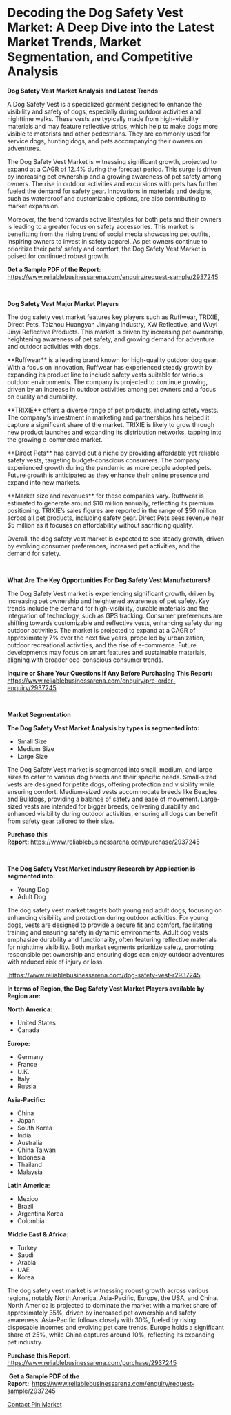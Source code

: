 <p><h1>Decoding the Dog Safety Vest Market: A Deep Dive into the Latest Market Trends, Market Segmentation, and Competitive Analysis</h1></p><p><strong>Dog Safety Vest Market Analysis and Latest Trends</strong></p>
<p><p>A Dog Safety Vest is a specialized garment designed to enhance the visibility and safety of dogs, especially during outdoor activities and nighttime walks. These vests are typically made from high-visibility materials and may feature reflective strips, which help to make dogs more visible to motorists and other pedestrians. They are commonly used for service dogs, hunting dogs, and pets accompanying their owners on adventures.</p><p>The Dog Safety Vest Market is witnessing significant growth, projected to expand at a CAGR of 12.4% during the forecast period. This surge is driven by increasing pet ownership and a growing awareness of pet safety among owners. The rise in outdoor activities and excursions with pets has further fueled the demand for safety gear. Innovations in materials and designs, such as waterproof and customizable options, are also contributing to market expansion.</p><p>Moreover, the trend towards active lifestyles for both pets and their owners is leading to a greater focus on safety accessories. This market is benefitting from the rising trend of social media showcasing pet outfits, inspiring owners to invest in safety apparel. As pet owners continue to prioritize their pets' safety and comfort, the Dog Safety Vest Market is poised for continued robust growth.</p></p>
<p><strong>Get a Sample PDF of the Report:&nbsp;</strong> <a href="https://www.reliablebusinessarena.com/enquiry/request-sample/2937245?utm_campaign=2647&utm_medium=2&utm_source=Github&utm_content=ia&utm_term=14032025&utm_id=dog-safety-vest">https://www.reliablebusinessarena.com/enquiry/request-sample/2937245</a></p>
<p>&nbsp;</p>
<p><strong>Dog Safety Vest Major Market Players</strong></p>
<p><p>The dog safety vest market features key players such as Ruffwear, TRIXIE, Direct Pets, Taizhou Huangyan Jinyang Industry, XW Reflective, and Wuyi Jinyi Reflective Products. This market is driven by increasing pet ownership, heightening awareness of pet safety, and growing demand for adventure and outdoor activities with dogs.</p><p>**Ruffwear** is a leading brand known for high-quality outdoor dog gear. With a focus on innovation, Ruffwear has experienced steady growth by expanding its product line to include safety vests suitable for various outdoor environments. The company is projected to continue growing, driven by an increase in outdoor activities among pet owners and a focus on quality and durability.</p><p>**TRIXIE** offers a diverse range of pet products, including safety vests. The company's investment in marketing and partnerships has helped it capture a significant share of the market. TRIXIE is likely to grow through new product launches and expanding its distribution networks, tapping into the growing e-commerce market.</p><p>**Direct Pets** has carved out a niche by providing affordable yet reliable safety vests, targeting budget-conscious consumers. The company experienced growth during the pandemic as more people adopted pets. Future growth is anticipated as they enhance their online presence and expand into new markets.</p><p>**Market size and revenues** for these companies vary. Ruffwear is estimated to generate around $10 million annually, reflecting its premium positioning. TRIXIE’s sales figures are reported in the range of $50 million across all pet products, including safety gear. Direct Pets sees revenue near $5 million as it focuses on affordability without sacrificing quality.</p><p>Overall, the dog safety vest market is expected to see steady growth, driven by evolving consumer preferences, increased pet activities, and the demand for safety.</p></p>
<p>&nbsp;</p>
<p><strong>What Are The Key Opportunities For Dog Safety Vest Manufacturers?</strong></p>
<p><p>The Dog Safety Vest market is experiencing significant growth, driven by increasing pet ownership and heightened awareness of pet safety. Key trends include the demand for high-visibility, durable materials and the integration of technology, such as GPS tracking. Consumer preferences are shifting towards customizable and reflective vests, enhancing safety during outdoor activities. The market is projected to expand at a CAGR of approximately 7% over the next five years, propelled by urbanization, outdoor recreational activities, and the rise of e-commerce. Future developments may focus on smart features and sustainable materials, aligning with broader eco-conscious consumer trends.</p></p>
<p><strong>Inquire or Share Your Questions If Any Before Purchasing This Report:</strong> <a href="https://www.reliablebusinessarena.com/enquiry/pre-order-enquiry/2937245?utm_campaign=2647&utm_medium=2&utm_source=Github&utm_content=ia&utm_term=14032025&utm_id=dog-safety-vest">https://www.reliablebusinessarena.com/enquiry/pre-order-enquiry/2937245</a></p>
<p>&nbsp;</p>
<p><strong>Market Segmentation</strong></p>
<p><strong>The Dog Safety Vest Market Analysis by types is segmented into:</strong></p>
<p><ul><li>Small Size</li><li>Medium Size</li><li>Large Size</li></ul></p>
<p><p>The Dog Safety Vest market is segmented into small, medium, and large sizes to cater to various dog breeds and their specific needs. Small-sized vests are designed for petite dogs, offering protection and visibility while ensuring comfort. Medium-sized vests accommodate breeds like Beagles and Bulldogs, providing a balance of safety and ease of movement. Large-sized vests are intended for bigger breeds, delivering durability and enhanced visibility during outdoor activities, ensuring all dogs can benefit from safety gear tailored to their size.</p></p>
<p><strong>Purchase this Report:&nbsp;</strong><a href="https://www.reliablebusinessarena.com/purchase/2937245?utm_campaign=2647&utm_medium=2&utm_source=Github&utm_content=ia&utm_term=14032025&utm_id=dog-safety-vest">https://www.reliablebusinessarena.com/purchase/2937245</a></p>
<p>&nbsp;</p>
<p><strong>The Dog Safety Vest Market Industry Research by Application is segmented into:</strong></p>
<p><ul><li>Young Dog</li><li>Adult Dog</li></ul></p>
<p><p>The dog safety vest market targets both young and adult dogs, focusing on enhancing visibility and protection during outdoor activities. For young dogs, vests are designed to provide a secure fit and comfort, facilitating training and ensuring safety in dynamic environments. Adult dog vests emphasize durability and functionality, often featuring reflective materials for nighttime visibility. Both market segments prioritize safety, promoting responsible pet ownership and ensuring dogs can enjoy outdoor adventures with reduced risk of injury or loss.</p></p>
<p><a href="https://www.reliablebusinessarena.com/dog-safety-vest-r2937245?utm_campaign=2647&utm_medium=2&utm_source=Github&utm_content=ia&utm_term=14032025&utm_id=dog-safety-vest">&nbsp;https://www.reliablebusinessarena.com/dog-safety-vest-r2937245</a></p>
<p><strong>In terms of Region, the Dog Safety Vest Market Players available by Region are:</strong></p>
<p>
    <p> <strong> North America: </strong>
        <ul>
            <li>United States</li>
            <li>Canada</li>
        </ul>
        </p> 
    <p> <strong> Europe: </strong>
        <ul>
            <li>Germany</li>
            <li>France</li>
            <li>U.K.</li>
            <li>Italy</li>
            <li>Russia</li>
        </ul>
        </p> 
    <p> <strong> Asia-Pacific: </strong>
        <ul>
            <li>China</li>
            <li>Japan</li>
            <li>South Korea</li>
            <li>India</li>
            <li>Australia</li>
            <li>China Taiwan</li>
            <li>Indonesia</li>
            <li>Thailand</li>
            <li>Malaysia</li>
        </ul>
        </p> 
    <p> <strong> Latin America: </strong>
        <ul>
            <li>Mexico</li>
            <li>Brazil</li>
            <li>Argentina Korea</li>
            <li>Colombia</li>
        </ul>
        </p> 
    <p> <strong> Middle East & Africa: </strong>
        <ul>
            <li>Turkey</li>
            <li>Saudi</li>
            <li>Arabia</li>
            <li>UAE</li>
            <li>Korea</li>
        </ul>
    </p>
    </p>
<p><p>The dog safety vest market is witnessing robust growth across various regions, notably North America, Asia-Pacific, Europe, the USA, and China. North America is projected to dominate the market with a market share of approximately 35%, driven by increased pet ownership and safety awareness. Asia-Pacific follows closely with 30%, fueled by rising disposable incomes and evolving pet care trends. Europe holds a significant share of 25%, while China captures around 10%, reflecting its expanding pet industry.</p></p>
<p><strong>Purchase this Report: </strong><a href="https://www.reliablebusinessarena.com/purchase/2937245?utm_campaign=2647&utm_medium=2&utm_source=Github&utm_content=ia&utm_term=14032025&utm_id=dog-safety-vest">https://www.reliablebusinessarena.com/purchase/2937245</a></p>
<p>&nbsp;<strong>Get a Sample PDF of the Report:&nbsp;&nbsp;</strong><a href="https://www.reliablebusinessarena.com/enquiry/request-sample/2937245?utm_campaign=2647&utm_medium=2&utm_source=Github&utm_content=ia&utm_term=14032025&utm_id=dog-safety-vest">https://www.reliablebusinessarena.com/enquiry/request-sample/2937245</a></p>
<p><strong></strong></p>
<p><p><a href="https://github.com/curinbucan9/Market-Research-Report-List-1/blob/main/contact-pin-market.md?utm_campaign=2647&utm_medium=2&utm_source=Github&utm_content=ia&utm_term=14032025&utm_id=dog-safety-vest">Contact Pin Market</a></p></p>
